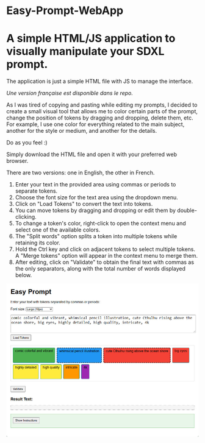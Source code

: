 # Easy-Prompt-WebApp
<H1>A simple HTML/JS application to visually manipulate your SDXL prompt.</H1>

The application is just a simple HTML file with JS to manage the interface.

*Une version française est disponible dans le repo.*

As I was tired of copying and pasting while editing my prompts, I decided to create a small visual tool that allows me to color certain parts of the prompt, change the position of tokens by dragging and dropping, delete them, etc.
For example, I use one color for everything related to the main subject, another for the style or medium, and another for the details. 

Do as you feel :)

Simply download the HTML file and open it with your preferred web browser.

There are two versions: one in English, the other in French.


<ol>
<li>Enter your text in the provided area using commas or periods to separate tokens.</li>
<li>Choose the font size for the text area using the dropdown menu.</li>
<li>Click on "Load Tokens" to convert the text into tokens.</li>
<li>You can move tokens by dragging and dropping or edit them by double-clicking.</li>
<li>To change a token's color, right-click to open the context menu and select one of the available colors.</li>
<li>The "Split words" option splits a token into multiple tokens while retaining its color.</li>
<li>Hold the Ctrl key and click on adjacent tokens to select multiple tokens. A "Merge tokens" option will appear in the context menu to merge them.</li>
<li>After editing, click on "Validate" to obtain the final text with commas as the only separators, along with the total number of words displayed below.</li>
</ol>


![screenshot](https://github.com/K3nt3L/Easy-Prompt-WebApp/blob/main/easy_prompt_screenshot.jpg)



